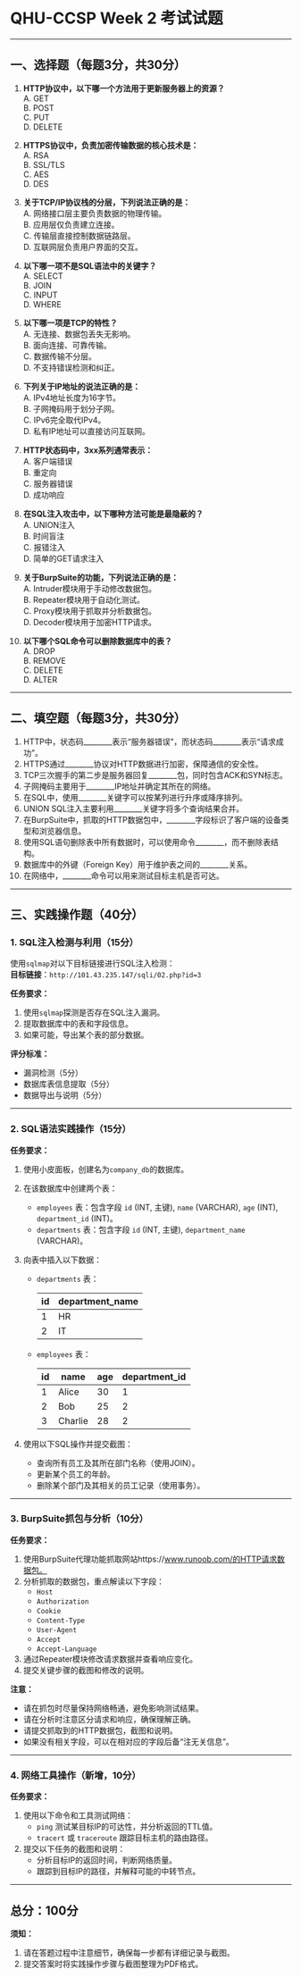 # **QHU-CCSP Week 2 考试试题**

---

## **一、选择题（每题3分，共30分）**

1. **HTTP协议中，以下哪一个方法用于更新服务器上的资源？**  
   A. GET  
   B. POST  
   C. PUT  
   D. DELETE  

2. **HTTPS协议中，负责加密传输数据的核心技术是：**  
   A. RSA  
   B. SSL/TLS  
   C. AES  
   D. DES  

3. **关于TCP/IP协议栈的分层，下列说法正确的是：**  
   A. 网络接口层主要负责数据的物理传输。  
   B. 应用层仅负责建立连接。  
   C. 传输层直接控制数据链路层。  
   D. 互联网层负责用户界面的交互。  

4. **以下哪一项不是SQL语法中的关键字？**  
   A. SELECT  
   B. JOIN  
   C. INPUT  
   D. WHERE  

5. **以下哪一项是TCP的特性？**  
   A. 无连接、数据包丢失无影响。  
   B. 面向连接、可靠传输。  
   C. 数据传输不分层。  
   D. 不支持错误检测和纠正。  

6. **下列关于IP地址的说法正确的是：**  
   A. IPv4地址长度为16字节。  
   B. 子网掩码用于划分子网。  
   C. IPv6完全取代IPv4。  
   D. 私有IP地址可以直接访问互联网。  

7. **HTTP状态码中，3xx系列通常表示：**  
   A. 客户端错误  
   B. 重定向  
   C. 服务器错误  
   D. 成功响应  

8. **在SQL注入攻击中，以下哪种方法可能是最隐蔽的？**  
   A. UNION注入  
   B. 时间盲注  
   C. 报错注入  
   D. 简单的GET请求注入  

9. **关于BurpSuite的功能，下列说法正确的是：**  
   A. Intruder模块用于手动修改数据包。  
   B. Repeater模块用于自动化测试。  
   C. Proxy模块用于抓取并分析数据包。  
   D. Decoder模块用于加密HTTP请求。  

10. **以下哪个SQL命令可以删除数据库中的表？**  
    A. DROP  
    B. REMOVE  
    C. DELETE  
    D. ALTER  

---

## **二、填空题（每题3分，共30分）**

1. HTTP中，状态码________表示“服务器错误”，而状态码________表示“请求成功”。  
2. HTTPS通过________协议对HTTP数据进行加密，保障通信的安全性。  
3. TCP三次握手的第二步是服务器回复________包，同时包含ACK和SYN标志。  
4. 子网掩码主要用于________IP地址并确定其所在的网络。  
5. 在SQL中，使用________关键字可以按某列进行升序或降序排列。  
6. UNION SQL注入主要利用________关键字将多个查询结果合并。  
7. 在BurpSuite中，抓取的HTTP数据包中，________字段标识了客户端的设备类型和浏览器信息。  
8. 使用SQL语句删除表中所有数据时，可以使用命令________，而不删除表结构。  
9. 数据库中的外键（Foreign Key）用于维护表之间的________关系。  
10. 在网络中，________命令可以用来测试目标主机是否可达。  

---

## **三、实践操作题（40分）**

### **1. SQL注入检测与利用（15分）**

使用`sqlmap`对以下目标链接进行SQL注入检测：  
**目标链接**：`http://101.43.235.147/sqli/02.php?id=3`

**任务要求：**  
1. 使用`sqlmap`探测是否存在SQL注入漏洞。  
2. 提取数据库中的表和字段信息。  
3. 如果可能，导出某个表的部分数据。  

**评分标准：**  
- 漏洞检测（5分）  
- 数据库表信息提取（5分）  
- 数据导出与说明（5分）  

---

### **2. SQL语法实践操作（15分）**

**任务要求：**  
1. 使用小皮面板，创建名为`company_db`的数据库。  
2. 在该数据库中创建两个表：  
   - `employees` 表：包含字段 `id` (INT, 主键), `name` (VARCHAR), `age` (INT), `department_id` (INT)。  
   - `departments` 表：包含字段 `id` (INT, 主键), `department_name` (VARCHAR)。  
3. 向表中插入以下数据：  
   - `departments` 表：  

     | id  | department_name |
     | ----| --------------- |
     | 1   | HR              |
     | 2   | IT              |  

   - `employees` 表：  

     | id  | name    | age  | department_id |
     | ----| ------- | ---- | ------------- |
     | 1   | Alice   | 30   | 1             |
     | 2   | Bob     | 25   | 2             |
     | 3   | Charlie | 28   | 2             |  

4. 使用以下SQL操作并提交截图：  
   - 查询所有员工及其所在部门名称（使用JOIN）。  
   - 更新某个员工的年龄。  
   - 删除某个部门及其相关的员工记录（使用事务）。  

---

### **3. BurpSuite抓包与分析（10分）**

**任务要求：**  
1. 使用BurpSuite代理功能抓取网站https://www.runoob.com/的HTTP请求数据包。  
2. 分析抓取的数据包，重点解读以下字段：  
   - `Host`  
   - `Authorization`  
   - `Cookie`  
   - `Content-Type`   
   - `User-Agent`  
   - `Accept`  
   - `Accept-Language`  
3. 通过Repeater模块修改请求数据并查看响应变化。  
4. 提交关键步骤的截图和修改的说明。 

**注意：**
- 请在抓包时尽量保持网络畅通，避免影响测试结果。  
- 请在分析时注意区分请求和响应，确保理解正确。  
- 请提交抓取到的HTTP数据包，截图和说明。 
- 如果没有相关字段，可以在相对应的字段后备“注无关信息”。  

---

### **4. 网络工具操作（新增，10分）**

**任务要求：**  
1. 使用以下命令和工具测试网络：  
   - `ping` 测试某目标IP的可达性，并分析返回的TTL值。  
   - `tracert` 或 `traceroute` 跟踪目标主机的路由路径。  
2. 提交以下任务的截图和说明：  
   - 分析目标IP的返回时间，判断网络质量。  
   - 跟踪到目标IP的路径，并解释可能的中转节点。  

---

## **总分：100分**

**须知：**  
1. 请在答题过程中注意细节，确保每一步都有详细记录与截图。  
2. 提交答案时将实践操作步骤与截图整理为PDF格式。  
